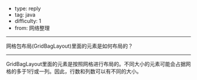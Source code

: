 - type: reply
- tag: java
- difficulty:  1
- from: 网络整理

--------

网格包布局(GridBagLayout)里面的元素是如何布局的？

---------

GridBagLayout里面的元素是按照网格进行布局的。不同大小的元素可能会占据网格的多于1行或一列。因此，行数和列数可以有不同的大小。

